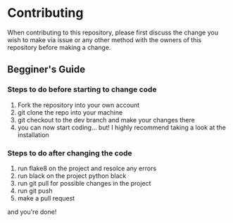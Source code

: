 # Contributing

When contributing to this repository, please first discuss the change you wish
to make via issue or any other method with the owners of this repository before
making a change.

## Begginer's Guide

### Steps to do before starting to change code

1. Fork the repository into your own account
2. git clone the repo into your machine
3. git checkout to the dev branch and make your changes there
4. you can now start coding... but! I highly recommend taking a look at the
  installation

### Steps to do after changing the code

1. run flake8 on the project and resolce any errors
2. run black on the project python black
3. run git pull for possible changes in the project
4. run git push
5. make a pull request

and you're done!
